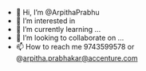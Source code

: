- 👋 Hi, I’m @ArpithaPrabhu
- 👀 I’m interested in 
- 🌱 I’m currently learning ...
- 💞️ I’m looking to collaborate on ...
- 📫 How to reach me 9743599578 or @arpitha.prabhakar@accenture.com

<!---
ArpithaPrabhu/ArpithaPrabhu is a ✨ special ✨ repository because its `README.md` (this file) appears on your GitHub profile.
You can click the Preview link to take a look at your changes.
--->

